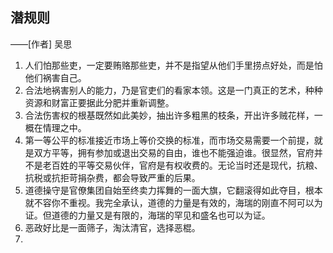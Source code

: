 ## 潜规则

——[作者] 吴思

1. 人们怕那些吏，一定要贿赂那些吏，并不是指望从他们手里捞点好处，而是怕他们祸害自己。
2. 合法地祸害别人的能力，乃是官吏们的看家本领。这是一门真正的艺术，种种资源和财富正要据此分肥并重新调整。
3. 合法伤害权的根基既然如此美妙，抽出许多粗黑的枝条，开出许多贼花样，一概在情理之中。
4. 第一等公平的标准接近市场上等价交换的标准，而市场交易需要一个前提，就是双方平等，拥有参加或退出交易的自由，谁也不能强迫谁。很显然，官府并不是老百姓的平等交易伙伴，官府是有权收费的。无论当时还是现代，抗粮、抗税或抗拒苛捐杂费，都会导致严重的后果。
5. 道德操守是官僚集团自始至终卖力挥舞的一面大旗，它翻滚得如此夺目，根本就不容你不重视。我完全承认，道德的力量是有效的，海瑞的刚直不阿可以为证。但道德的力量又是有限的，海瑞的罕见和盛名也可以为证。
6. 恶政好比是一面筛子，淘汰清官，选择恶棍。
7. 